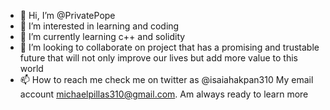 - 👋 Hi, I’m @PrivatePope
- 👀 I’m interested in learning and coding
- 🌱 I’m currently learning c++ and solidity 
- 💞️ I’m looking to collaborate on project that has a promising and trustable future that will not only improve our lives but add more value to this world 
- 📫 How to reach me check me on twitter as @isaiahakpan310 
My email account michaelpillas310@gmail.com.
Am always ready to learn more 

<!---
PrivatePope is a ✨ special ✨ repository because its `README.md` (this file) appears on your GitHub profile.
You can click the Preview link to take a look at your changes.
--->
